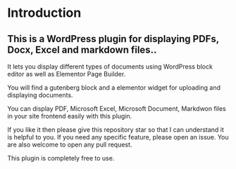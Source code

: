 # Introduction

This is a WordPress plugin for displaying PDFs, Docx, Excel and markdown files.. 
--
It lets you display different types of documents using WordPress block editor as well as Elementor Page Builder. 

You will find a gutenberg block and a elementor widget for uploading and displaying documents.

You can display PDF, Microsoft Excel, Microsoft Document, Markdwon files in your site frontend easily with this plugin. 

If you like it then please give this repository star so that I can understand it is helpful to you. If you need any specific feature, please open an issue. You are also welcome to open any pull request. 

This plugin is completely free to use.
